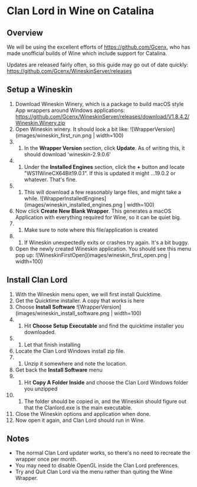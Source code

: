 # Clan Lord in Wine on Catalina

## Overview
We will be using the excellent efforts of https://github.com/Gcenx, who has made unofficial builds of Wine which include support for Catalina. 

Updates are released fairly often, so this guide may go out of date quickly:
https://github.com/Gcenx/WineskinServer/releases

## Setup a Wineskin
1. Download Wineskin Winery, which is a package to build macOS style App wrappers around Windows applications: https://github.com/Gcenx/WineskinServer/releases/download/V1.8.4.2/Wineskin.Winery.zip 
1. Open Wineskin winery. It should look a bit like:
 ![WrapperVersion](images/wineskin_first_run.png | width=100)
1. 1. In the **Wrapper Version** section, click **Update**. As of writing this, it should download 'wineskin-2.9.0.6'
1. 1. Under the **Installed Engines** section, click the **+** button and locate "WS11WineCX64Bit19.0.1". If this is updated it might ...19.0.2 or whatever. That's fine. 
1. 1. This will download a few reasonably large files, and might take a while.
  ![WrapperInstalledEngines](images/wineskin_installed_engines.png | width=100)
1. Now click **Create New Blank Wrapper**. This generates a macOS Application with everything required for Wine, so it can be quiet big. 
1. 1. Make sure to note where this file/application is created
1. 1. If Wineskin unexpectedly exits or crashes try again. It's a bit buggy. 
1. Open the newly created Wineskin application. You should see this menu pop up:
 ![WineskinFirstOpen](images/wineskin_first_open.png | width=100)

## Install Clan Lord
1. With the Wineskin menu open, we will first install Quicktime.
1. Get the Quicktime installer. A copy that works is here
1. Choose **Install Software**
  ![WrapperVersion](images/wineskin_install_software.png | width=100)
1. 1. Hit **Choose Setup Executable** and find the quicktime installer you downloaded. 
1. 1. Let that finish installing
1. Locate the Clan Lord Windows install zip file.
1. 1. Unzip it somewhere and note the location. 
1. Get back the **Install Software** menu
1. 1. Hit **Copy A Folder Inside** and choose the Clan Lord Windows folder you unzipped
1. 1. The folder should be copied in, and the Wineskin should figure out that the Clanlord.exe is the main executable. 
1. Close the Wineskin options and application when done. 
1. Now open it again, and Clan Lord should run in Wine. 

## Notes
* The normal Clan Lord updater works, so there's no need to recreate the wrapper once per month. 
* You may need to disable OpenGL inside the Clan Lord preferences. 
* Try and Quit Clan Lord via the menu rather than quiting the Wine Wrapper. 
